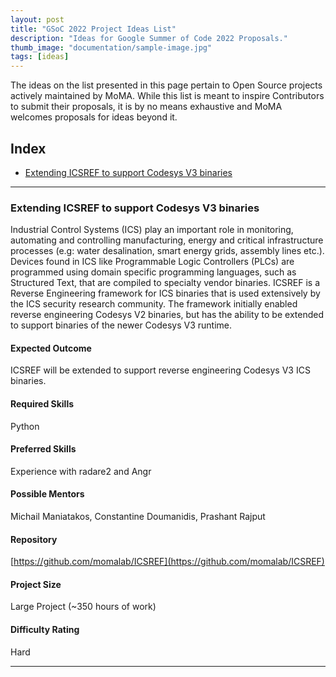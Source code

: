 ```yaml
---
layout: post
title: "GSoC 2022 Project Ideas List"
description: "Ideas for Google Summer of Code 2022 Proposals."
thumb_image: "documentation/sample-image.jpg"
tags: [ideas]
---
```


The ideas on the list presented in this page pertain to Open Source projects actively maintained by MoMA. While this list is meant to inspire Contributors to submit their proposals, it is by no means exhaustive and MoMA welcomes proposals for ideas beyond it.

## Index
- [Extending ICSREF to support Codesys V3 binaries](#extending-icsref-to-support-codesys-v3-binaries)



---

### Extending ICSREF to support Codesys V3 binaries

Industrial Control Systems (ICS) play an important role in monitoring, automating and controlling manufacturing, energy and critical infrastructure processes (e.g: water desalination, smart energy grids, assembly lines etc.).
Devices found in ICS like Programmable Logic Controllers (PLCs) are programmed using domain specific programming languages, such as Structured Text,  that are compiled to specialty vendor binaries.
ICSREF is a Reverse Engineering framework for ICS binaries that is used extensively by the ICS security research community.
The framework initially enabled reverse engineering Codesys V2 binaries, but has the ability to be extended to support binaries of the newer Codesys V3 runtime.

#### Expected Outcome
ICSREF will be extended to support reverse engineering Codesys V3 ICS binaries.

#### Required Skills
Python

#### Preferred Skills
Experience with radare2 and Angr

#### Possible Mentors
Michail Maniatakos, Constantine Doumanidis, Prashant Rajput

#### Repository
[https://github.com/momalab/ICSREF](https://github.com/momalab/ICSREF)

#### Project Size
Large Project (~350 hours of work)

#### Difficulty Rating
Hard

---